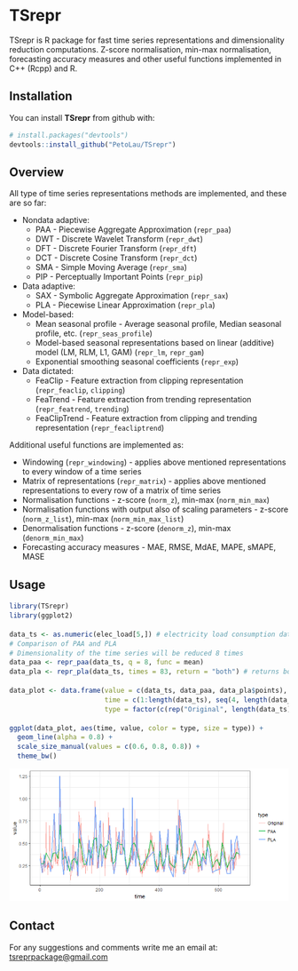 
<!-- README.md is generated from README.Rmd. Please edit that file -->
TSrepr
======

TSrepr is R package for fast time series representations and dimensionality reduction computations. Z-score normalisation, min-max normalisation, forecasting accuracy measures and other useful functions implemented in C++ (Rcpp) and R.

Installation
------------

You can install **TSrepr** from github with:

``` r
# install.packages("devtools")
devtools::install_github("PetoLau/TSrepr")
```

Overview
--------

All type of time series representations methods are implemented, and these are so far:

-   Nondata adaptive:
    -   PAA - Piecewise Aggregate Approximation (`repr_paa`)
    -   DWT - Discrete Wavelet Transform (`repr_dwt`)
    -   DFT - Discrete Fourier Transform (`repr_dft`)
    -   DCT - Discrete Cosine Transform (`repr_dct`)
    -   SMA - Simple Moving Average (`repr_sma`)
    -   PIP - Perceptually Important Points (`repr_pip`)
-   Data adaptive:
    -   SAX - Symbolic Aggregate Approximation (`repr_sax`)
    -   PLA - Piecewise Linear Approximation (`repr_pla`)
-   Model-based:
    -   Mean seasonal profile - Average seasonal profile, Median seasonal profile, etc. (`repr_seas_profile`)
    -   Model-based seasonal representations based on linear (additive) model (LM, RLM, L1, GAM) (`repr_lm`, `repr_gam`)
    -   Exponential smoothing seasonal coefficients (`repr_exp`)
-   Data dictated:
    -   FeaClip - Feature extraction from clipping representation (`repr_feaclip`, `clipping`)
    -   FeaTrend - Feature extraction from trending representation (`repr_featrend`, `trending`)
    -   FeaClipTrend - Feature extraction from clipping and trending representation (`repr_feacliptrend`)

Additional useful functions are implemented as:

-   Windowing (`repr_windowing`) - applies above mentioned representations to every window of a time series
-   Matrix of representations (`repr_matrix`) - applies above mentioned representations to every row of a matrix of time series
-   Normalisation functions - z-score (`norm_z`), min-max (`norm_min_max`)
-   Normalisation functions with output also of scaling parameters - z-score (`norm_z_list`), min-max (`norm_min_max_list`)
-   Denormalisation functions - z-score (`denorm_z`), min-max (`denorm_min_max`)
-   Forecasting accuracy measures - MAE, RMSE, MdAE, MAPE, sMAPE, MASE

Usage
-----

``` r
library(TSrepr)
library(ggplot2)

data_ts <- as.numeric(elec_load[5,]) # electricity load consumption data
# Comparison of PAA and PLA
# Dimensionality of the time series will be reduced 8 times
data_paa <- repr_paa(data_ts, q = 8, func = mean)
data_pla <- repr_pla(data_ts, times = 83, return = "both") # returns both extracted places and values

data_plot <- data.frame(value = c(data_ts, data_paa, data_pla$points),
                        time = c(1:length(data_ts), seq(4, length(data_ts), by = 8), data_pla$places),
                        type = factor(c(rep("Original", length(data_ts)), rep(c("PAA", "PLA"), each = 84))))

ggplot(data_plot, aes(time, value, color = type, size = type)) +
  geom_line(alpha = 0.8) +
  scale_size_manual(values = c(0.6, 0.8, 0.8)) +
  theme_bw()
```

![](README-paa_vs_pla-1.png)

Contact
-------

For any suggestions and comments write me an email at: <tsreprpackage@gmail.com>
